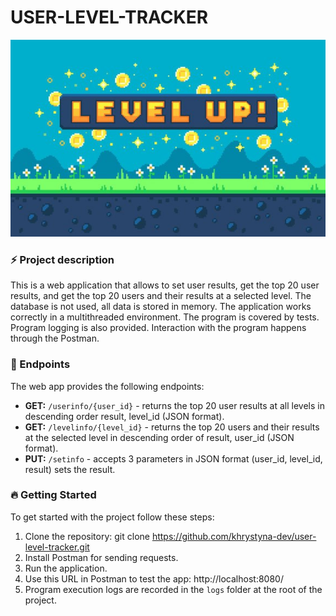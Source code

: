 # USER-LEVEL-TRACKER 

![img.png](img.png)

### ⚡️ Project description
This is a web application that allows to set user results, get the top 20 user results, and get the top 20 users and 
their results at a selected level. The database is not used, all data is stored in memory. The application works 
correctly in a multithreaded environment. The program is covered by tests. Program logging is also provided. Interaction 
with the program happens through the Postman. 

### 🎯 Endpoints
The web app provides the following endpoints:
- <b>GET:</b> `/userinfo/{user_id}` - returns the top 20 user results at all levels in descending order result, 
level_id (JSON format).
- <b>GET:</b> `/levelinfo/{level_id}` - returns the top 20 users and their results at the selected level in descending 
order of result, user_id (JSON format).
- <b>PUT:</b> `/setinfo` - accepts 3 parameters in JSON format (user_id, level_id, result) sets the result.

### 🔥 Getting Started
To get started with the project follow these steps:
1. Clone the repository: git clone https://github.com/khrystyna-dev/user-level-tracker.git
2. Install Postman for sending requests.
3. Run the application.
4. Use this URL in Postman to test the app: http://localhost:8080/
5. Program execution logs are recorded in the `logs` folder at the root of the project.

